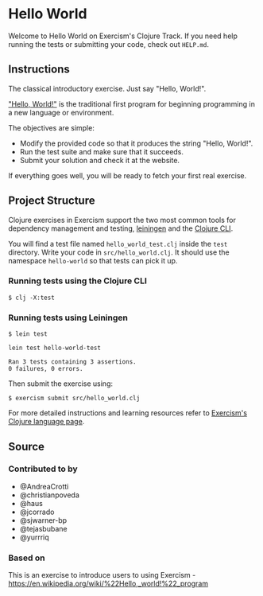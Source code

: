 # Hello World

Welcome to Hello World on Exercism's Clojure Track.
If you need help running the tests or submitting your code, check out `HELP.md`.

## Instructions

The classical introductory exercise.
Just say "Hello, World!".

["Hello, World!"][hello-world] is the traditional first program for beginning programming in a new language or environment.

The objectives are simple:

- Modify the provided code so that it produces the string "Hello, World!".
- Run the test suite and make sure that it succeeds.
- Submit your solution and check it at the website.

If everything goes well, you will be ready to fetch your first real exercise.

[hello-world]: https://en.wikipedia.org/wiki/%22Hello,_world!%22_program

## Project Structure

Clojure exercises in Exercism support the two most common tools for dependency management and testing, [leiningen][leiningen] and the [Clojure CLI][clojure-cli].

You will find a test file named `hello_world_test.clj` inside the `test` directory.
Write your code in `src/hello_world.clj`. It should use the namespace `hello-world` so that tests can pick it up.

### Running tests using the Clojure CLI

```
$ clj -X:test
```

### Running tests using Leiningen

```
$ lein test

lein test hello-world-test

Ran 3 tests containing 3 assertions.
0 failures, 0 errors.
```

Then submit the exercise using:

```
$ exercism submit src/hello_world.clj
```

For more detailed instructions and learning resources refer to [Exercism's Clojure language page][exercism-clojure].

[leiningen]: https://leiningen.org
[clojure-cli]: https://clojure.org/guides/deps_and_cli
[exercism-clojure]: https://exercism.org/tracks/clojure

## Source

### Contributed to by

- @AndreaCrotti
- @christianpoveda
- @haus
- @jcorrado
- @sjwarner-bp
- @tejasbubane
- @yurrriq

### Based on

This is an exercise to introduce users to using Exercism - https://en.wikipedia.org/wiki/%22Hello,_world!%22_program